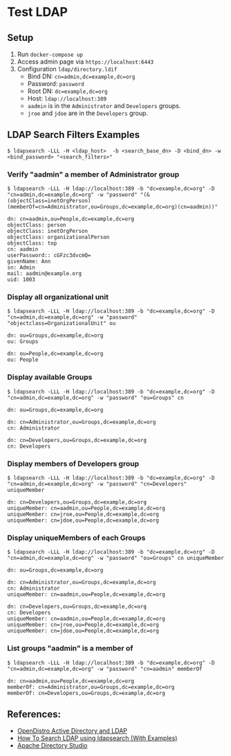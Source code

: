 # Test LDAP

## Setup

1. Run `docker-compose up`
2. Access admin page via `https://localhost:6443`
3. Configuration `ldap/directory.ldif`
    - Bind DN: `cn=admin,dc=example,dc=org`
    - Password: `password`
    - Root DN: `dc=example,dc=org`
    - Host: `ldap://localhost:389`
    - `aadmin` is in the `Administrator` and `Developers` groups.
    - `jroe` and `jdoe` are in the `Developers` group.

## LDAP Search Filters Examples

``` console
$ ldapsearch -LLL -H <ldap_host>  -b <search_base_dn> -D <bind_dn> -w <bind_password> "<search_filters>"
```

### Verify "aadmin" a member of Administrator group

```console
$ ldapsearch -LLL -H ldap://localhost:389 -b "dc=example,dc=org" -D "cn=admin,dc=example,dc=org" -w "password" "(&(objectClass=inetOrgPerson)(memberOf=cn=Administrator,ou=Groups,dc=example,dc=org)(cn=aadmin))"

dn: cn=aadmin,ou=People,dc=example,dc=org
objectClass: person
objectClass: inetOrgPerson
objectClass: organizationalPerson
objectClass: top
cn: aadmin
userPassword:: cGFzc3dvcmQ=
givenName: Ann
sn: Admin
mail: aadmin@example.org
uid: 1003
```

### Display all organizational unit

```console
$ ldapsearch -LLL -H ldap://localhost:389 -b "dc=example,dc=org" -D "cn=admin,dc=example,dc=org" -w "password" "objectclass=OrganizationalUnit" ou

dn: ou=Groups,dc=example,dc=org
ou: Groups

dn: ou=People,dc=example,dc=org
ou: People
```

### Display available Groups

```console
$ ldapsearch -LLL -H ldap://localhost:389 -b "dc=example,dc=org" -D "cn=admin,dc=example,dc=org" -w "password" "ou=Groups" cn

dn: ou=Groups,dc=example,dc=org

dn: cn=Administrator,ou=Groups,dc=example,dc=org
cn: Administrator

dn: cn=Developers,ou=Groups,dc=example,dc=org
cn: Developers
```

### Display members of Developers group

```console
$ ldapsearch -LLL -H ldap://localhost:389 -b "dc=example,dc=org" -D "cn=admin,dc=example,dc=org" -w "password" "cn=Developers" uniqueMember

dn: cn=Developers,ou=Groups,dc=example,dc=org
uniqueMember: cn=aadmin,ou=People,dc=example,dc=org
uniqueMember: cn=jroe,ou=People,dc=example,dc=org
uniqueMember: cn=jdoe,ou=People,dc=example,dc=org
```

### Display uniqueMembers of each Groups

```console
$ ldapsearch -LLL -H ldap://localhost:389 -b "dc=example,dc=org" -D "cn=admin,dc=example,dc=org" -w "password" "ou=Groups" cn uniqueMember

dn: ou=Groups,dc=example,dc=org

dn: cn=Administrator,ou=Groups,dc=example,dc=org
cn: Administrator
uniqueMember: cn=aadmin,ou=People,dc=example,dc=org

dn: cn=Developers,ou=Groups,dc=example,dc=org
cn: Developers
uniqueMember: cn=aadmin,ou=People,dc=example,dc=org
uniqueMember: cn=jroe,ou=People,dc=example,dc=org
uniqueMember: cn=jdoe,ou=People,dc=example,dc=org
```

### List groups "aadmin" is a member of

```console
$ ldapsearch -LLL -H ldap://localhost:389 -b "dc=example,dc=org" -D "cn=admin,dc=example,dc=org" -w "password" "cn=aadmin" memberOf

dn: cn=aadmin,ou=People,dc=example,dc=org
memberOf: cn=Administrator,ou=Groups,dc=example,dc=org
memberOf: cn=Developers,ou=Groups,dc=example,dc=org
```

## References:
- [OpenDistro Active Directory and LDAP](https://opendistro.github.io/for-elasticsearch-docs/docs/security/configuration/ldap/#docker-example)
- [How To Search LDAP using ldapsearch (With Examples)](https://devconnected.com/how-to-search-ldap-using-ldapsearch-examples/)
- [Apache Directory Studio](https://directory.apache.org/studio/)

